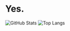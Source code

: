 # Yes.
![GitHub Stats](https://github-readme-stats.vercel.app/api?username=33kk&theme=dark&show_icons=true)
![Top Langs](https://github-readme-stats.vercel.app/api/top-langs/?username=33kk&theme=dark)

